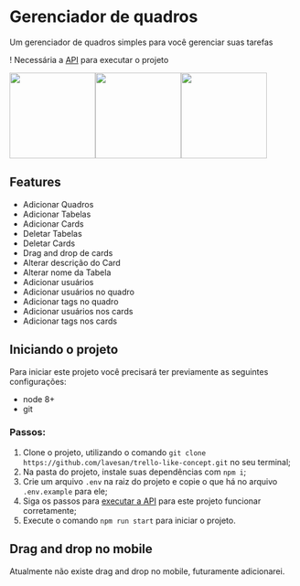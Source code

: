# Gerenciador de quadros

Um gerenciador de quadros simples para você gerenciar suas tarefas

! Necessária a [API](https://github.com/lavesan/trello-like-concept-api) para executar o projeto

<div style="display: flex; flex-flow: row wrap;">
  <img width="150" src="https://valderyportfolio.s3.amazonaws.com/projetos/trello-screenshot-1.png" />
  <img width="150" src="https://valderyportfolio.s3.amazonaws.com/projetos/trello-screenshot-2.png" />
  <img width="150" src="https://valderyportfolio.s3.amazonaws.com/projetos/trello-screenshot-3.png" />
</div>

## Features

- Adicionar Quadros
- Adicionar Tabelas
- Adicionar Cards
- Deletar Tabelas
- Deletar Cards
- Drag and drop de cards
- Alterar descrição do Card
- Alterar nome da Tabela
- Adicionar usuários
- Adicionar usuários no quadro
- Adicionar tags no quadro
- Adicionar usuários nos cards
- Adicionar tags nos cards

## Iniciando o projeto

Para iniciar este projeto você precisará ter previamente as seguintes configurações:

- node 8+
- git

### Passos:

1. Clone o projeto, utilizando o comando `git clone https://github.com/lavesan/trello-like-concept.git` no seu terminal;
2. Na pasta do projeto, instale suas dependências com `npm i`;
3. Crie um arquivo `.env` na raiz do projeto e copie o que há no arquivo `.env.example` para ele;
4. Siga os passos para [executar a API](https://github.com/lavesan/trello-like-concept-api) para este projeto funcionar corretamente;
5. Execute o comando `npm run start` para iniciar o projeto.

## Drag and drop no mobile

Atualmente não existe drag and drop no mobile, futuramente adicionarei.

